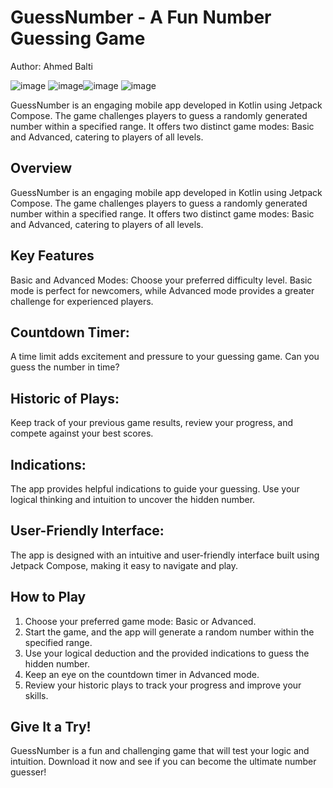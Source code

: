 # GuessNumber - A Fun Number Guessing Game
Author: Ahmed Balti

![image](https://github.com/Baltii/GuessTheNumber/assets/85387641/54d64885-1c38-494c-bb23-b3bc1dcb5085) 
![image](https://github.com/Baltii/GuessTheNumber/assets/85387641/a09cde6c-addd-4076-954b-cecf7dccc613)![image](https://github.com/Baltii/GuessTheNumber/assets/85387641/bdfcfa6b-6705-43b7-8ce0-29d535986779)
![image](https://github.com/Baltii/GuessTheNumber/assets/85387641/ebc2577d-4491-4c18-9dc3-256c49e47d7c)




GuessNumber is an engaging mobile app developed in Kotlin using Jetpack Compose. The game challenges players to guess a randomly generated number within a specified range. It offers two distinct game modes: Basic and Advanced, catering to players of all levels.

## Overview
GuessNumber is an engaging mobile app developed in Kotlin using Jetpack Compose. The game challenges players to guess a randomly generated number within a specified range. It offers two distinct game modes: Basic and Advanced, catering to players of all levels.

## Key Features
Basic and Advanced Modes: Choose your preferred difficulty level. Basic mode is perfect for newcomers, while Advanced mode provides a greater challenge for experienced players.

## Countdown Timer: 
A time limit adds excitement and pressure to your guessing game. Can you guess the number in time?

## Historic of Plays:
Keep track of your previous game results, review your progress, and compete against your best scores.

## Indications: 
 The app provides helpful indications to guide your guessing. Use your logical thinking and intuition to uncover the hidden number.

## User-Friendly Interface: 
 The app is designed with an intuitive and user-friendly interface built using Jetpack Compose, making it easy to navigate and play.

## How to Play
1. Choose your preferred game mode: Basic or Advanced.
2. Start the game, and the app will generate a random number within the specified range.
3. Use your logical deduction and the provided indications to guess the hidden number.
4. Keep an eye on the countdown timer in Advanced mode.
5. Review your historic plays to track your progress and improve your skills.
## Give It a Try!
GuessNumber is a fun and challenging game that will test your logic and intuition. Download it now and see if you can become the ultimate number guesser!

